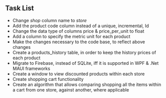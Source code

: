 ## Task List

-   Change _shop_ column name to _store_
-   Add the product code column instead of a unique, incremental, Id
-   Change the data type of columns price & price_per_unit to float
-   Add a column to specify the metric unit for each product
-   Make the changes necessary to the code base, to reflect above changes
-   Create a products_history table, in order to keep the history prices of each product
-   Migrate to Firebase, instead of SQLite, iff it is supported in WPF & .Net MAUI frameworks
-   Create a window to view discounted products within each store
-   Create shopping cart functionality
-   Create an algorithm that allows comparing shopping all the items within a cart from one store, against another, where applicable
